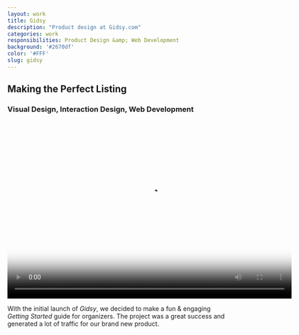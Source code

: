 ```yaml
---
layout: work
title: Gidsy
description: "Product design at Gidsy.com"
categories: work
responsibilities: Product Design &amp; Web Development
background: '#2670df'
color: '#FFF'
slug: gidsy
---
```


<h2>Making the Perfect Listing</h2>
<h3>Visual Design, Interaction Design, Web Development</h3>

<div>
  <video id="making_the_perfect_listing" class="browser_img" title="Making the Perfect Listing - Gidsy.com"
    preload="false" width="640" height="400" poster="{{ site.root }}/work/gidsy/PerfectListing.jpg" data-setup="{}">
    <source src="{{ site.root }}/work/gidsy/PerfectListing.mp4" type='video/mp4'>
    <source src="{{ site.root }}/work/gidsy/PerfectListing.webm" type='video/webm'>
  </video>
</div>

With the initial launch of <em>Gidsy</em>, we decided to make a fun & engaging <em>Getting Started</em> guide for organizers. The project was a great success and generated a lot of traffic for our brand new product.
